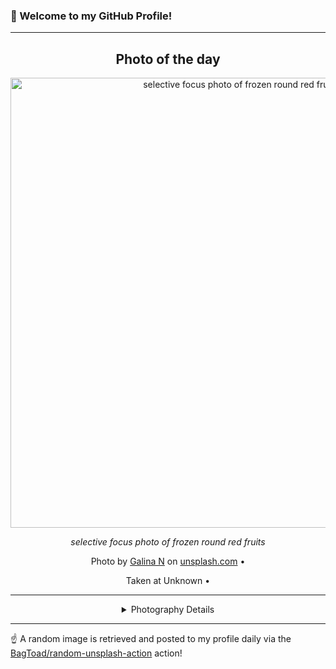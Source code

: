 ### 👋 Welcome to my GitHub Profile!

----
<div align="center">

## Photo of the day
  
  <a href="https://unsplash.com/photos/selective-focus-photo-of-frozen-round-red-fruits-AgWVcQz1bOA"><img width="720" src="https://images.unsplash.com/photo-1484313544071-4d67c88b99be?crop=entropy&cs=tinysrgb&fit=max&fm=jpg&ixid=M3w1OTQ0OTd8MHwxfHJhbmRvbXx8fHx8fHx8fDE3MzMxMTk4MjB8&ixlib=rb-4.0.3&q=80&w=1080" alt="selective focus photo of frozen round red fruits"></a>
  
  <em>selective focus photo of frozen round red fruits</em>
  
  <em></em>

  Photo by [Galina N](null) on [unsplash.com](https://unsplash.com/) • 
  
  Taken at Unknown • 
  
  ---
  
<details>
<summary>Photography Details</summary>
  
| Parameter     | Value |
| ------------- | ----- |
| Camera Model  | ILCE-5000 |
| Exposure Time | 1/40 |
| Aperture      | 3.5 |
| Focal Length  | 50.0 |
| ISO           | 100 |
| Location      | Unknown (null) |
| Coordinates   | Latitude null, Longitude null |

</details>

</div>

----

☝️ A random image is retrieved and posted to my profile daily via the [BagToad/random-unsplash-action](https://github.com/BagToad/random-unsplash-action) action!
